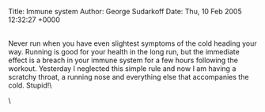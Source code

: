 Title: Immune system
Author: George Sudarkoff
Date: Thu, 10 Feb 2005 12:32:27 +0000

\
Never run when you have even slightest symptoms of the cold heading your
way. Running is good for your health in the long run, but the immediate
effect is a breach in your immune system for a few hours following the
workout. Yesterday I neglected this simple rule and now I am having a
scratchy throat, a running nose and everything else that accompanies the
cold. Stupid!\

\

